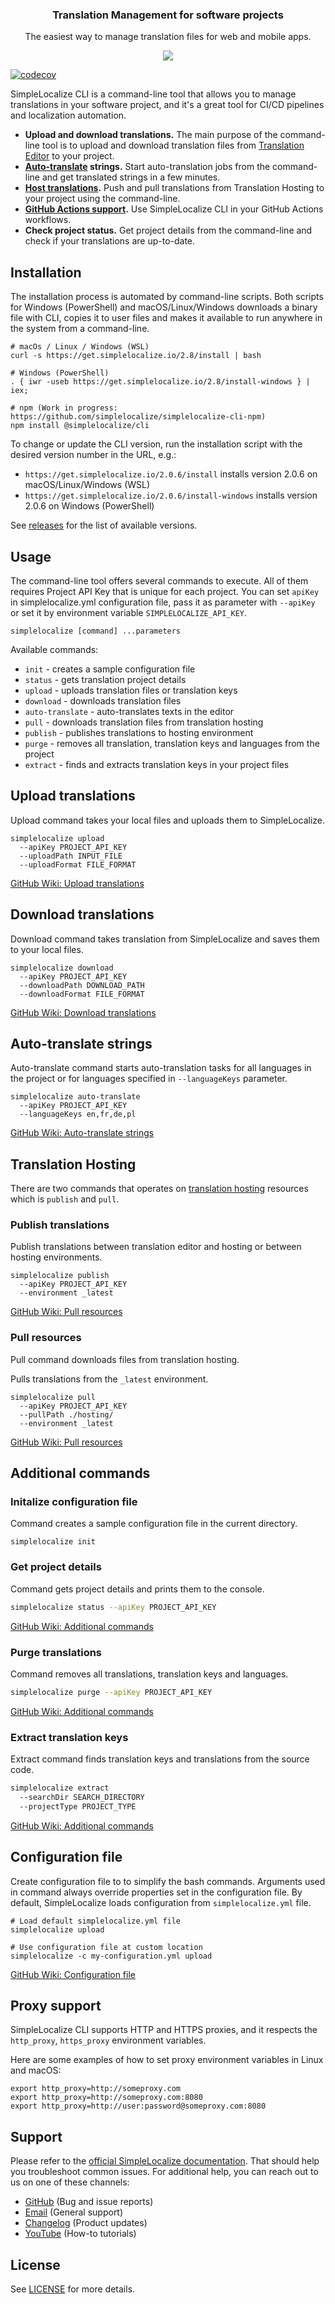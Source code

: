 <h3 align="center">Translation Management for software projects</h3>
<p align="center">The easiest way to manage translation files for web and mobile apps.</p>
<p align="center">
  <a href="https://simplelocalize.io/">
    <img src="static/simplelocalize-git-hero.png">
  </a>
</p>

[![codecov](https://codecov.io/gh/simplelocalize/simplelocalize-cli/branch/master/graph/badge.svg)](https://codecov.io/gh/simplelocalize/simplelocalize-cli)

SimpleLocalize CLI is a command-line tool that allows you to manage translations in your software project,
and it's a great tool for CI/CD pipelines and localization automation.

- **Upload and download translations.** The main purpose of the command-line tool is to upload and download translation files from [Translation Editor](https://simplelocalize.io/translation-editor/) to your project.
- **[Auto-translate](https://simplelocalize.io/auto-translation/) strings.** Start auto-translation jobs from the command-line and get translated strings in a few minutes.
- **[Host translations](https://simplelocalize.io/translation-hosting/).** Push and pull translations from Translation Hosting to your project using the command-line.
- **[GitHub Actions support](https://github.com/simplelocalize/github-action-cli/).** Use SimpleLocalize CLI in your GitHub Actions workflows.
- **Check project status.** Get project details from the command-line and check if your translations are up-to-date.

## Installation

The installation process is automated by command-line scripts. Both scripts for Windows (PowerShell) and macOS/Linux/Windows downloads a binary file with CLI, copies it to user files and makes it available to run anywhere in the system from a command-line.

```shell
# macOs / Linux / Windows (WSL)
curl -s https://get.simplelocalize.io/2.8/install | bash

# Windows (PowerShell)
. { iwr -useb https://get.simplelocalize.io/2.8/install-windows } | iex;

# npm (Work in progress: https://github.com/simplelocalize/simplelocalize-cli-npm)
npm install @simplelocalize/cli
```

To change or update the CLI version, run the installation script with the desired version number in the URL, e.g.: 
- `https://get.simplelocalize.io/2.0.6/install` installs version 2.0.6 on macOS/Linux/Windows (WSL)
- `https://get.simplelocalize.io/2.0.6/install-windows` installs version 2.0.6 on Windows (PowerShell)

See [releases](https://github.com/simplelocalize/simplelocalize-cli/releases) for the list of available versions.

## Usage

The command-line tool offers several commands to execute. All of them requires Project API Key that is unique for each project. 
You can set `apiKey` in simplelocalize.yml configuration file, pass it as parameter with `--apiKey` or set it by environment variable `SIMPLELOCALIZE_API_KEY`.

```shell
simplelocalize [command] ...parameters
```

Available commands:
- `init` - creates a sample configuration file
- `status` - gets translation project details
- `upload` - uploads translation files or translation keys 
- `download` - downloads translation files
- `auto-translate` - auto-translates texts in the editor
- `pull` - downloads translation files from translation hosting
- `publish` - publishes translations to hosting environment
- `purge` - removes all translation, translation keys and languages from the project
- `extract` - finds and extracts translation keys in your project files

## Upload translations

Upload command takes your local files and uploads them to SimpleLocalize.

```shell
simplelocalize upload 
  --apiKey PROJECT_API_KEY
  --uploadPath INPUT_FILE
  --uploadFormat FILE_FORMAT
```

[GitHub Wiki: Upload translations](/simplelocalize/simplelocalize-cli/wiki/Upload-translations)

## Download translations

Download command takes translation from SimpleLocalize and saves them to your local files.

```shell
simplelocalize download 
  --apiKey PROJECT_API_KEY
  --downloadPath DOWNLOAD_PATH
  --downloadFormat FILE_FORMAT
```

[GitHub Wiki: Download translations](/simplelocalize/simplelocalize-cli/wiki/Download-translations)

## Auto-translate strings

Auto-translate command starts auto-translation tasks for all languages in the project or for languages specified in `--languageKeys` parameter. 

```properties
simplelocalize auto-translate 
  --apiKey PROJECT_API_KEY
  --languageKeys en,fr,de,pl
```

[GitHub Wiki: Auto-translate strings](/simplelocalize/simplelocalize-cli/wiki/Auto%E2%80%90translate-strings)

## Translation Hosting

There are two commands that operates on [translation hosting](https://simplelocalize.io/translation-hosting/) resources which is `publish` and `pull`.

### Publish translations

Publish translations between translation editor and hosting or between hosting environments.

```
simplelocalize publish
  --apiKey PROJECT_API_KEY
  --environment _latest
```

[GitHub Wiki: Pull resources](/simplelocalize/simplelocalize-cli/wiki/Translation-Hosting)

### Pull resources

Pull command downloads files from translation hosting.

Pulls translations from the `_latest` environment.
```properties
simplelocalize pull
  --apiKey PROJECT_API_KEY
  --pullPath ./hosting/
  --environment _latest
```

[GitHub Wiki: Pull resources](/simplelocalize/simplelocalize-cli/wiki/Translation-Hosting)

## Additional commands

### Initalize configuration file

Command creates a sample configuration file in the current directory.

```shell
simplelocalize init
```

### Get project details

Command gets project details and prints them to the console.

```bash
simplelocalize status --apiKey PROJECT_API_KEY
```

[GitHub Wiki: Additional commands](https://github.com/simplelocalize/simplelocalize-cli/wiki/Additional-commands)

### Purge translations

Command removes all translations, translation keys and languages.

```bash
simplelocalize purge --apiKey PROJECT_API_KEY
```

[GitHub Wiki: Additional commands](https://github.com/simplelocalize/simplelocalize-cli/wiki/Additional-commands)

### Extract translation keys

Extract command finds translation keys and translations from the source code.

```bash
simplelocalize extract 
  --searchDir SEARCH_DIRECTORY
  --projectType PROJECT_TYPE 
```

[GitHub Wiki: Additional commands](https://github.com/simplelocalize/simplelocalize-cli/wiki/Additional-commands)

## Configuration file

Create configuration file to to simplify the bash commands.
Arguments used in command always override properties set in the configuration file.
By default, SimpleLocalize loads configuration from `simplelocalize.yml` file.

```properties
# Load default simplelocalize.yml file
simplelocalize upload

# Use configuration file at custom location
simplelocalize -c my-configuration.yml upload
```

[GitHub Wiki: Configuration file](/simplelocalize/simplelocalize-cli/wiki/Configuration-file)

## Proxy support

SimpleLocalize CLI supports HTTP and HTTPS proxies, and it respects the `http_proxy`, `https_proxy` environment
variables.

Here are some examples of how to set proxy environment variables in Linux and macOS:

```shell
export http_proxy=http://someproxy.com
export http_proxy=http://someproxy.com:8080
export http_proxy=http://user:password@someproxy.com:8080
```

## Support

Please refer to the [official SimpleLocalize documentation](https://simplelocalize.io/docs/cli/get-started/). That should help you troubleshoot common issues. For additional help, you can reach out to us on one of these channels:

- [GitHub](https://github.com/simplelocalize/simplelocalize-cli/issues) (Bug and issue reports)
- [Email](mailto:contact@simplelocalize.io) (General support)
- [Changelog](https://simplelocalize.io/changelog/) (Product updates)
- [YouTube](https://www.youtube.com/channel/UCBpYo2UnHwDGyK175SAKTig) (How-to tutorials)

## License

See [LICENSE](/LICENSE) for more details.
